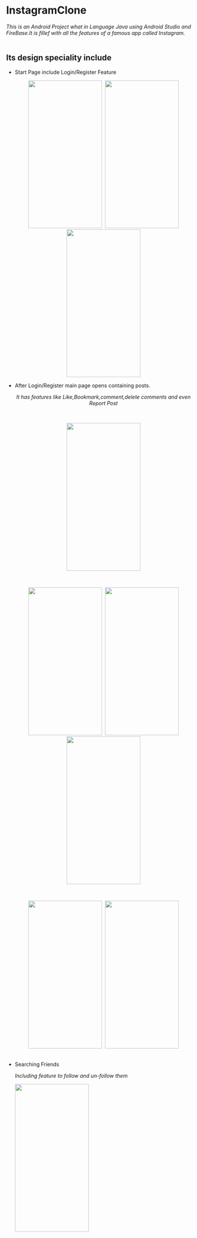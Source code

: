# InstagramClone
<i>This is an Android Project what in Language Java using Android Studio and FireBase.It is fillef with all the features of a famous app called Instagram.</i>
<br><br>
<h2>Its design speciality include</h2>
<ul>
<li>Start Page include Login/Register Feature<br>
  <p align="center">
  <kbd>
    <img src = "https://github.com/nalin-programmer/InstagramClone/blob/master/screenshot/StartingPage.jpg" height="400" width="200"/>
  </kbd>
  <kbd>
    <img src = "https://github.com/nalin-programmer/InstagramClone/blob/master/screenshot/RegisterPage.jpg" height="400" width="200"/>
  </kbd>
  <kbd>
    <img src = "https://github.com/nalin-programmer/InstagramClone/blob/master/screenshot/LoginPage.jpg" height="400" width="200"/>
  </kbd>
  </p>
  <li>After Login/Register main page opens containing posts.<br>
  <p align="center"><i>It has features like Like,Bookmark,comment,delete comments and even Report Post</i></p><br>
   <p align="center"> <kbd>
    <img src = "https://github.com/nalin-programmer/InstagramClone/blob/master/screenshot/MainPageUnlike.jpg" height="400" width="200"/>
     </kbd></p><br>
    <p align="center">
  <kbd>
    <img src = "https://github.com/nalin-programmer/InstagramClone/blob/master/screenshot/CommentsOnPost.jpg" height="400" width="200"/>
  </kbd>
  <kbd>
    <img src = "https://github.com/nalin-programmer/InstagramClone/blob/master/screenshot/DeleteComment.jpg" height="400" width="200"/>
  </kbd>
  <kbd>
    <img src = "https://github.com/nalin-programmer/InstagramClone/blob/master/screenshot/ViewLikesOnPost.jpg" height="400" width="200"/>
  </kbd>
      </p><br>
    <p align="center">
  <kbd>
    <img src = "https://github.com/nalin-programmer/InstagramClone/blob/master/screenshot/MainPage.jpg" height="400" width="200"/>
  </kbd>
    <kbd>
    <img src = "https://github.com/nalin-programmer/InstagramClone/blob/master/screenshot/ReportPosts.jpg" height="400" width="200"/>
  </kbd>
      </p><br>
    
  <li>Searching Friends<br>
  <p aling = "center"><i>Including feature to follow and un-follow them</i></p>
  <p aling = "center">
    <kbd>
    <img src = "https://github.com/nalin-programmer/InstagramClone/blob/master/screenshot/SearchFriends.jpg" height="400" width="200"/>
  </kbd>
  </p><br>
</ul>
